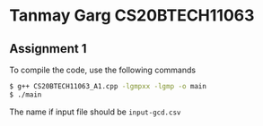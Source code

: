 # Tanmay Garg CS20BTECH11063
## Assignment 1

To compile the code, use the following commands
```bash
$ g++ CS20BTECH11063_A1.cpp -lgmpxx -lgmp -o main
$ ./main
```

The name if input file should be ```input-gcd.csv```